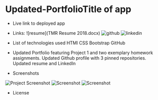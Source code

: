 # Updated-PortfolioTitle of app

   * Live link to deployed app

   * Links:
         ![resume](TMR Resume 2018.docx)
         ![github](www.github.com/tmgorogers)
         ![linkedin](www.linkedin.com/in/tierra-r-46a978101)

   * List of technologies used
   HTMl
   CSS
   Bootstrap
   GitHub

   * Updated Portfolio featuring Project 1 and two exemplary homework assignments. Updated Github profile with 3 pinned repositories. Updated resume and LinkedIn
  
   * Screenshots

   ![Project Screenshot](Updated-Portfolio\assets\screenshot.png)
   ![Screenshot](Updated-Portfolio\assets\Password-Generator.png)
   ![Screenshot](Updated-Portfolio\assets\Work-Day-Scheduler.png)

   
   * License

   

